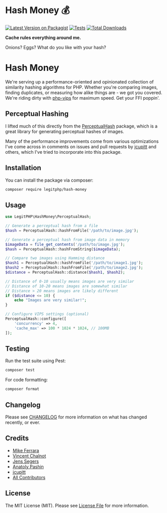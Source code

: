 # Hash Money 💰

[![Latest Version on Packagist](https://img.shields.io/packagist/v/legitphp/hash-money.svg?style=flat-square)](https://packagist.org/packages/legitphp/hash-money)
[![Tests](https://img.shields.io/github/actions/workflow/status/mferrara/hash/run-tests.yml?branch=main&label=tests&style=flat-square)](https://github.com/mferrara/hash/actions/workflows/run-tests.yml)
[![Total Downloads](https://img.shields.io/packagist/dt/legitphp/hash-money.svg?style=flat-square)](https://packagist.org/packages/legitphp/hash-money)

**Cache rules everything around me.**

Onions? Eggs? What do you like with your hash?

# Hash Money

We're serving up a performance-oriented and opinionated collection of similarity hashing algorithms for PHP. Whether you're comparing images, finding duplicates, or measuring how alike things are - we got you covered. We're riding dirty with [php-vips](https://github.com/php-vips/php-vips) for maximum speed. Get your FFI poppin'.

## Perceptual Hashing

I lifted much of this directly from the [PerceptualHash](https://github.com/sidus/perceptual-hash) package, 
which is a great library for generating perceptual hashes of images.

Many of the performance improvements come from various optimizations I've come across in comments on issues and pull
requests by [jcupitt](https://github.com/jcupitt) and others, which I've tried to incorporate into this package.

## Installation

You can install the package via composer:

```bash
composer require legitphp/hash-money
```

## Usage

```php
use LegitPHP\HashMoney\PerceptualHash;

// Generate a perceptual hash from a file
$hash = PerceptualHash::hashFromFile('/path/to/image.jpg');

// Generate a perceptual hash from image data in memory
$imageData = file_get_contents('/path/to/image.jpg');
$hash = PerceptualHash::hashFromString($imageData);

// Compare two images using Hamming distance
$hash1 = PerceptualHash::hashFromFile('/path/to/image1.jpg');
$hash2 = PerceptualHash::hashFromFile('/path/to/image2.jpg');
$distance = PerceptualHash::distance($hash1, $hash2);

// Distance of 0-10 usually means images are very similar
// Distance of 10-20 means images are somewhat similar
// Distance > 20 means images are likely different
if ($distance <= 10) {
    echo "Images are very similar!";
}

// Configure VIPS settings (optional)
PerceptualHash::configure([
    'concurrency' => 4,
    'cache_max' => 100 * 1024 * 1024, // 100MB
]);
```

## Testing

Run the test suite using Pest:

```bash
composer test
```

For code formatting:

```bash
composer format
```

## Changelog

Please see [CHANGELOG](CHANGELOG.md) for more information on what has changed recently, or ever.

## Credits

- [Mike Ferrara](https://github.com/mferrara)
- [Vincent Chalnot](https://github.com/VincentChalnot)
- [Jens Segers](https://github.com/jenssegers)
- [Anatoly Pashin](https://github.com/b1rdex)
- [jcupitt](https://github.com/jcupitt)
- [All Contributors](../../contributors)

## License

The MIT License (MIT). Please see [License File](LICENSE.md) for more information.
